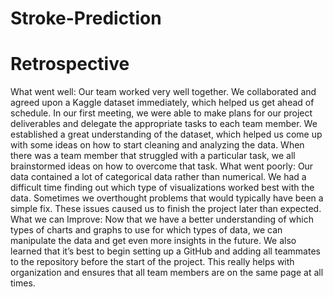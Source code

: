 # Stroke-Prediction

# Retrospective
 
What went well:
Our team worked very well together. We collaborated and agreed upon a Kaggle dataset immediately, which helped us get ahead of schedule. In our first meeting, we were able to make plans for our project deliverables and delegate the appropriate tasks to each team member. We established a great understanding of the dataset, which helped us come up with some ideas on how to start cleaning and analyzing the data. When there was a team member that struggled with a particular task, we all brainstormed ideas on how to overcome that task.
What went poorly:
Our data contained a lot of categorical data rather than numerical. We had a difficult time finding out which type of visualizations worked best with the data. Sometimes we overthought problems that would typically have been a simple fix. These issues caused us to finish the project later than expected.
What we can Improve:
Now that we have a better understanding of which types of charts and graphs to use for which types of data, we can manipulate the data and get even more insights in the future. We also learned that it’s best to begin setting up a GitHub and adding all teammates to the repository before the start of the project. This really helps with organization and ensures that all team members are on the same page at all times.
